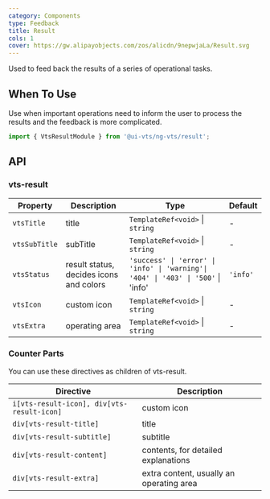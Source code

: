 ```yaml
---
category: Components
type: Feedback
title: Result
cols: 1
cover: https://gw.alipayobjects.com/zos/alicdn/9nepwjaLa/Result.svg
---
```


Used to feed back the results of a series of operational tasks.

## When To Use

Use when important operations need to inform the user to process the results and the feedback is more complicated.

```ts
import { VtsResultModule } from '@ui-vts/ng-vts/result';
```

## API

### vts-result

| Property     | Description                             | Type                                                                              | Default  |
| ------------ | --------------------------------------- | --------------------------------------------------------------------------------- | -------- |
| `vtsTitle`    | title                                   | `TemplateRef<void>` \| `string`                                                   | -        |
| `vtsSubTitle` | subTitle                                | `TemplateRef<void>` \| `string`                                                   | -        |
| `vtsStatus`   | result status, decides icons and colors | `'success' \| 'error' \| 'info' \| 'warning'\| '404' \| '403' \| '500'` \| 'info' | `'info'` |
| `vtsIcon`     | custom icon                             | `TemplateRef<void>` \| `string`                                                   | -        |
| `vtsExtra`    | operating area                          | `TemplateRef<void>` \| `string`                                                   | -        |

### Counter Parts

You can use these directives as children of vts-result.

| Directive                                | Description                              |
| ---------------------------------------- | ---------------------------------------- |
| `i[vts-result-icon], div[vts-result-icon]` | custom icon                              |
| `div[vts-result-title]`                   | title                                    |
| `div[vts-result-subtitle]`                | subtitle                                 |
| `div[vts-result-content]`                 | contents, for detailed explanations      |
| `div[vts-result-extra]`                   | extra content, usually an operating area |
